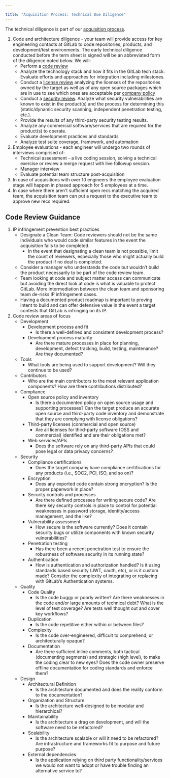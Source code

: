 ```yaml
---

title: "Acquisition Process: Technical Due Diligence"
---
```


The technical diligence is part of our [acquisition process](/handbook/acquisitions/acquisition-process/).

1. Code and architecture diligence - your team will provide access for key engineering contacts at GitLab to code repositories, products, and development/test environments. The early technical diligence conducted before the term sheet is signed will be an abbreviated form of the diligence noted below. We will:
    - Perform a [code review](#code-review-guidance)
    - Analyze the technology stack and how it fits in the GitLab tech stack.  Evaluate efforts and approaches for integration including milestones.
    - Conduct a [license review](https://docs.gitlab.com/ee/user/application_security/#quick-start) analyzing the licenses of the repositories owned by the target as well as of any open source packages which are in use to see which ones are acceptable per [company policy](/handbook/engineering/open-source/#acceptable-licenses)
    - Conduct a [security review](https://docs.gitlab.com/ee/user/application_security/#quick-start).  Analyze what security vulnerabilities are known to exist in the product(s) and the process for determining this (static/dynamic security scanning, independent penetration testing, etc.).
    - Provide the results of any third-party security testing results.
    - Analyze any commercial software/services that are required for the product(s) to operate.
    - Evaluate development practices and standards
    - Analyze test suite coverage, framework, and automation
1. Employee evaluations - each engineer will undergo two rounds of interviews comprised of:
    - Technical assessment - a live coding session, solving a technical exercise or review a merge request with live followup session.
    - Manager interview
    - Evaluate potential team structure post-acquisition
1. In case of acquisitions with over 10 engineers the employee evaluation stage will happen in phased approach for 5 employees at a time.
1. In case where there aren't sufficient open recs matching the acquired team, the acquisition team can put a request to the executive team to approve new recs required.

## Code Review Guidance

1. IP infringement prevention best practices
    - Designate a Clean Team: Code reviewers should not be the same individuals who would code similar features in the event the acquisition fails to be completed.
        - In the event that designating a clean team is not possible, limit the count of reviewers, especially those who might actually build the product if no deal is completed.
    - Consider a manager who understands the code but wouldn’t build the product necessarily to be part of the code review team.
    - Team looking at code and subject matter access can communicate but avoiding the direct look at code is what is valuable to protect GitLab. More intermediation between the clean team and sponsoring team de-risks IP infringement cases.
    - Having a documented product roadmap is important to proving intent to build and can offer defensive value in the event a target contests that GitLab is infringing on its IP.
1. Code review areas of focus
    - Development
        - Development process and fit
            - Is there a well-defined and consistent development process?
        - Development process maturity
            - Are there mature processes in place for planning, development, defect tracking, build, testing, maintenance? Are they documented?
    - Tools
        - What tools are being used to support development? Will they continue to be used?
    - Contributors
        - Who are the main contributors to the most relevant application components? How are there contributions distributed?
    - Compliance
        - Open source policy and inventory
            - Is there a documented policy on open source usage and supporting processes? Can the target produce an accurate open source and third-party code inventory and demonstrate that they are complying with license obligations?
        - Third-party licenses (commercial and open source)
            - Are all licenses for third-party software (OSS and commercial) identified and are their obligations met?
        - Web services/APIs
            - Does the software rely on any third-party APIs that could pose legal or data privacy concerns?
    - Security
        - Compliance certifications
            - Does the target company have compliance certifications for any products (i.e., SOC2, PCI, ISO, and so on)?
        - Encryption
            - Does any exported code contain strong encryption? Is the proper paperwork in place?
        - Security controls and processes
            - Are there defined processes for writing secure code? Are there key security controls in place to control for potential weaknesses in password storage, identity/access management, and the like?
        - Vulnerability assessment
            - How secure is the software currently? Does it contain security bugs or utilize components with known security vulnerabilities?
        - Penetration testing
            - Has there been a recent penetration test to ensure the robustness of software security in its running state?
        - Authentication
            - How is authentication and authorization handled?  Is it using standards based security (JWT, oauth, etc), or is it custom made?  Consider the complexity of integrating or replacing with GitLab’s Authentication systems.
    - Quality
        - Code Quality
            - Is the code buggy or poorly written? Are there weaknesses in the code and/or large amounts of technical debt?
            What is the level of test coverage? Are tests well thought out and cover key workflows?
        - Duplication
            - Is the code repetitive either within or between files?
        - Complexity
            - Is the code over-engineered, difficult to comprehend, or architecturally opaque?
        - Documentation
            - Are there sufficient inline comments, both tactical (documenting segments) and strategic (high level), to make the coding clear to new eyes? Does the code owner preserve offline documentation for coding standards and enforce them?
    - Design
        - Architectural Definition
            - Is the architecture documented and does the reality conform to the documentation?
        - Organization and Structure
            - Is the architecture well-designed to be modular and hierarchical?
        - Maintainability
            - Is the architecture a drag on development, and will the software need to be refactored?
        - Scalability
          - Is the architecture scalable or will it need to be refactored? Are infrastructure and frameworks fit to purpose and future purpose?
        - External dependencies
            - Is the application relying on third party functionality/services we would not want to adopt or have trouble finding an alternative service to?





